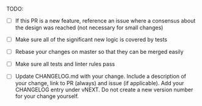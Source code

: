 <!--
  Thanks for filing a pull request on GraphQL Tools!

  Please look at the following checklist to ensure that your PR
  can be accepted quickly:
-->

TODO:

- [ ] If this PR is a new feature, reference an issue where a consensus about the design was reached (not necessary for small changes)
- [ ] Make sure all of the significant new logic is covered by tests
- [ ] Rebase your changes on master so that they can be merged easily
- [ ] Make sure all tests and linter rules pass
- [ ] Update CHANGELOG.md with your change. Include a description of your change, link to PR (always) and issue (if applicable). Add your CHANGELOG entry under vNEXT. Do not create a new version number for your change yourself.


